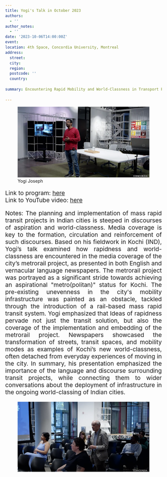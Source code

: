 ```yaml
---
title: Yogi's Talk in October 2023 
authors:
  - ''
author_notes:
  - ''
date: '2023-10-06T14:00:00Z'
event: 
location: 4th Space, Concordia University, Montreal
address:
  street: 
  city: 
  region: 
  postcode: ''
  country: 

summary: Encountering Rapid Mobility and World-Classness in Transport Paraphernalia.

---
```

<figure>
  <img src="yogi_1.jpg" alt="my img"/>
  <figcaption> Yogi Joseph </figcaption>
</figure>

<p align="justify" style="font-size: 19px">Link to program: <a href="https://www.concordia.ca/cuevents/offices/provost/fourth-space/programming/2023/10/06/south-asia-speaker-series.html?c=/next-gen/4th-space/programming" target="_blank">here</a> <br>  Link to YouTube video: <a href="https://youtu.be/F3ibuflGMfM" target="_blank">here</a> </p> 

<p align="justify" style="font-size: 19px">
Notes: The planning and implementation of mass rapid transit projects in Indian cities is steeped in discourses of aspiration and world-classness. Media coverage is key to the formation, circulation and reinforcement of such discourses. Based on his fieldwork in Kochi (IND), Yogi’s talk examined how rapidness and world-classness are encountered in the media coverage of the city’s metrorail project, as presented in both English and vernacular language newspapers. The metrorail project was portrayed as a significant stride towards achieving an aspirational "metro(politan)" status for Kochi. The pre-existing unevenness in the city's mobility infrastructure was painted as an obstacle, tackled through the introduction of a rail-based mass rapid transit system. Yogi emphasized that Ideas of rapidness pervade not just the transit solution, but also the coverage of the implementation and embedding of the metrorail project. Newspapers showcased the transformation of streets, transit spaces, and mobility modes as examples of Kochi’s new world-classness, often detached from everyday experiences of moving in the city. In summary, his presentation emphasized the importance of the language and discourse surrounding transit projects, while connecting them to wider conversations about the deployment of infrastructure in the ongoing world-classing of Indian cities.
</p> 

<figure>
  <img src="yogi_2.jpg" alt="my img"/>
</figure>